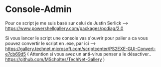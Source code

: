 # Console-Admin

Pour ce script je me suis basé sur celui de Justin Serlick --> https://www.powershellgallery.com/packages/pcdiag/2.0

<blockquote class="imgur-embed-pub" lang="en" data-id="a/FQuYCLU" data-context="false" ><a href="//imgur.com/a/FQuYCLU"></a></blockquote><script async src="//s.imgur.com/min/embed.js" charset="utf-8"></script>

Si vous lancer le script une console vas s'ouvrir pour palier a ca vous pouvez convertir le script en .exe, par ici --> https://gallery.technet.microsoft.com/scriptcenter/PS2EXE-GUI-Convert-e7cb69d5 ( Attention si vous avez un anti-virus penser a le désactiver.. https://github.com/MScholtes/TechNet-Gallery )
